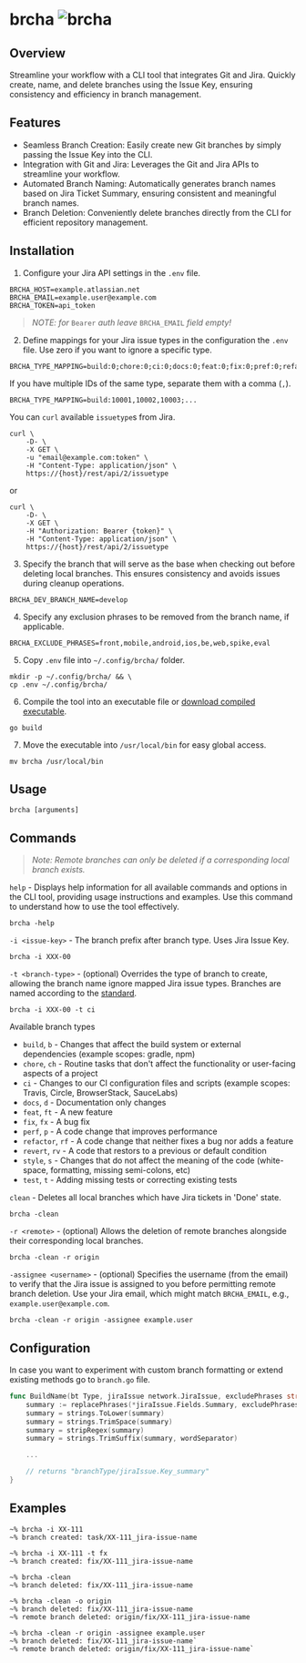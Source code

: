 # brcha  ![brcha](https://img.shields.io/badge/brcha-v1.1.2-green.svg)

## Overview

Streamline your workflow with a CLI tool that integrates Git and Jira. Quickly create, name, and delete branches using the Issue Key, ensuring consistency and efficiency in branch management.

## Features

- Seamless Branch Creation: Easily create new Git branches by simply passing the Issue Key into the CLI.
- Integration with Git and Jira: Leverages the Git and Jira APIs to streamline your workflow.
- Automated Branch Naming: Automatically generates branch names based on Jira Ticket Summary, ensuring consistent and
  meaningful branch names.
- Branch Deletion: Conveniently delete branches directly from the CLI for efficient repository management.

## Installation

1. Configure your Jira API settings in the `.env` file.

```.env
BRCHA_HOST=example.atlassian.net
BRCHA_EMAIL=example.user@example.com
BRCHA_TOKEN=api_token
```
>*NOTE: for* `Bearer` *auth leave* `BRCHA_EMAIL` *field empty!*

2. Define mappings for your Jira issue types in the configuration the `.env` file. Use zero if you want to ignore a specific type.

```.env
BRCHA_TYPE_MAPPING=build:0;chore:0;ci:0;docs:0;feat:0;fix:0;pref:0;refactor:0;revert:0;style:0;test:0
```

If you have multiple IDs of the same type, separate them with a comma (`,`).
```.env
BRCHA_TYPE_MAPPING=build:10001,10002,10003;...
```

You can `curl` available `issuetype`s from Jira.

```terminal
curl \
    -D- \
    -X GET \
    -u "email@example.com:token" \
    -H "Content-Type: application/json" \
    https://{host}/rest/api/2/issuetype
```
or
```terminal
curl \
    -D- \
    -X GET \
    -H "Authorization: Bearer {token}" \
    -H "Content-Type: application/json" \
    https://{host}/rest/api/2/issuetype
```

3. Specify the branch that will serve as the base when checking out before deleting local branches. This ensures consistency and avoids issues during cleanup operations.
```.env
BRCHA_DEV_BRANCH_NAME=develop
```

4. Specify any exclusion phrases to be removed from the branch name, if applicable.
```.env
BRCHA_EXCLUDE_PHRASES=front,mobile,android,ios,be,web,spike,eval
```

5. Copy `.env` file into `~/.config/brcha/` folder.

```terminal
mkdir -p ~/.config/brcha/ && \
cp .env ~/.config/brcha/
```

6. Compile the tool into an executable file or [download compiled executable](https://github.com/yaroslav-android/brcha/releases).

```terminal
go build
```

7. Move the executable  into `/usr/local/bin` for easy global access.

```terminal
mv brcha /usr/local/bin
```

## Usage

```terminal
brcha [arguments]
```

## Commands
> _Note: Remote branches can only be deleted if a corresponding local branch exists._

`help` - Displays help information for all available commands and options in the CLI tool, providing usage instructions
and examples. Use this command to understand how to use the tool effectively.

```terminal
brcha -help
```

`-i <issue-key>` - The branch prefix after branch type. Uses Jira Issue Key.

``` terminal
brcha -i XXX-00
```

`-t <branch-type>` - (optional) Overrides the type of branch to create, allowing the branch name ignore mapped Jira
issue types. Branches are named according to the [standard](https://www.conventionalcommits.org/en/v1.0.0/).

``` terminal
brcha -i XXX-00 -t ci
```

Available branch types

- `build`, `b` - Changes that affect the build system or external dependencies (example scopes: gradle, npm)
- `chore`, `ch` - Routine tasks that don't affect the functionality or user-facing aspects of a project
- `ci` - Changes to our CI configuration files and scripts (example scopes: Travis, Circle, BrowserStack, SauceLabs)
- `docs`, `d` - Documentation only changes
- `feat`, `ft` - A new feature
- `fix`, `fx` - A bug fix
- `perf`, `p` - A code change that improves performance
- `refactor`, `rf` - A code change that neither fixes a bug nor adds a feature
- `revert`, `rv` - A code that restors to a previous or default condition
- `style`, `s` - Changes that do not affect the meaning of the code (white-space, formatting, missing semi-colons, etc)
- `test`, `t` - Adding missing tests or correcting existing tests

`clean` - Deletes all local branches which have Jira tickets in 'Done' state.

```terminal
brcha -clean
```

`-r <remote>` - (optional) Allows the deletion of remote branches alongside their corresponding local branches.

```terminal
brcha -clean -r origin
```

`-assignee <username>` - (optional) Specifies the username (from the email) to verify that the Jira issue is assigned to you before permitting remote branch deletion. Use your Jira email, which might match `BRCHA_EMAIL`, e.g., `example.user@example.com`.

```terminal
brcha -clean -r origin -assignee example.user
```

## Configuration

In case you want to experiment with custom branch formatting or extend existing methods go to `branch.go` file.

```branch.go
func BuildName(bt Type, jiraIssue network.JiraIssue, excludePhrases string) string {
    summary := replacePhrases(*jiraIssue.Fields.Summary, excludePhrases)
    summary = strings.ToLower(summary)
    summary = strings.TrimSpace(summary)
    summary = stripRegex(summary)
    summary = strings.TrimSuffix(summary, wordSeparator)

    ...

    // returns "branchType/jiraIssue.Key_summary"
}
```

## Examples

```terminal
~% brcha -i XX-111
~% branch created: task/XX-111_jira-issue-name
```

```terminal
~% brcha -i XX-111 -t fx
~% branch created: fix/XX-111_jira-issue-name
```

```terminal
~% brcha -clean
~% branch deleted: fix/XX-111_jira-issue-name
```

```terminal
~% brcha -clean -o origin
~% branch deleted: fix/XX-111_jira-issue-name
~% remote branch deleted: origin/fix/XX-111_jira-issue-name
```

```terminal
~% brcha -clean -r origin -assignee example.user
~% branch deleted: fix/XX-111_jira-issue-name`
~% remote branch deleted: origin/fix/XX-111_jira-issue-name`
```